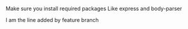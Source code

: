 Make sure you install required packages Like express and body-parser



I am the line added by feature branch